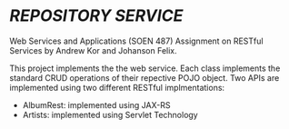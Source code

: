 # *REPOSITORY SERVICE*
Web Services and Applications (SOEN 487) Assignment on RESTful Services by Andrew Kor and Johanson Felix.

This project implements the the web service. Each class implements the standard CRUD operations of their repective POJO object. Two APIs are implemented using two different
RESTful implmentations:
* AlbumRest: implemented using JAX-RS
* Artists: implemented using Servlet Technology

